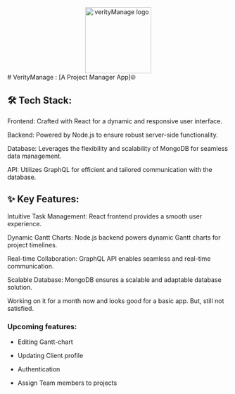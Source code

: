 <div align="center">
    <img src="client\public\favicon.ico" alt="verityManage logo" width="150px">
</div>
# VerityManage : [A Project Manager App]🌐

## 🛠️ Tech Stack:

Frontend: Crafted with React for a dynamic and responsive user interface.

Backend: Powered by Node.js to ensure robust server-side functionality.

Database: Leverages the flexibility and scalability of MongoDB for seamless data management.

API: Utilizes GraphQL for efficient and tailored communication with the database.


## ✨ Key Features:

Intuitive Task Management: React frontend provides a smooth user experience.

Dynamic Gantt Charts: Node.js backend powers dynamic Gantt charts for project timelines.

Real-time Collaboration: GraphQL API enables seamless and real-time communication.

Scalable Database: MongoDB ensures a scalable and adaptable database solution.

Working on it for a month now and looks good for a basic app. But, still not satisfied.


### Upcoming features:

- Editing Gantt-chart
  
- Updating Client profile
  
- Authentication
  
- Assign Team members to projects
